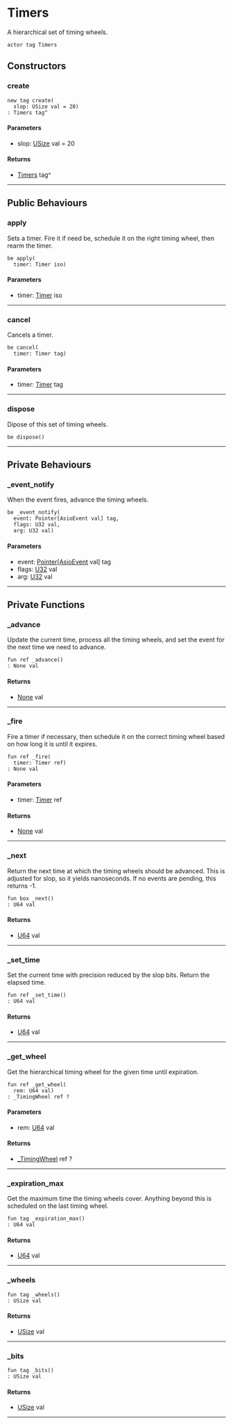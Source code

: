 # Timers

A hierarchical set of timing wheels.


```pony
actor tag Timers
```

## Constructors

### create

```pony
new tag create(
  slop: USize val = 20)
: Timers tag^
```
#### Parameters

*   slop: [USize](builtin-USize) val = 20

#### Returns

* [Timers](time-Timers) tag^

---

## Public Behaviours

### apply

Sets a timer. Fire it if need be, schedule it on the right timing wheel,
then rearm the timer.


```pony
be apply(
  timer: Timer iso)
```
#### Parameters

*   timer: [Timer](time-Timer) iso

---

### cancel

Cancels a timer.


```pony
be cancel(
  timer: Timer tag)
```
#### Parameters

*   timer: [Timer](time-Timer) tag

---

### dispose

Dipose of this set of timing wheels.


```pony
be dispose()
```

---

## Private Behaviours

### _event_notify

When the event fires, advance the timing wheels.


```pony
be _event_notify(
  event: Pointer[AsioEvent val] tag,
  flags: U32 val,
  arg: U32 val)
```
#### Parameters

*   event: [Pointer](builtin-Pointer)\[[AsioEvent](builtin-AsioEvent) val\] tag
*   flags: [U32](builtin-U32) val
*   arg: [U32](builtin-U32) val

---

## Private Functions

### _advance

Update the current time, process all the timing wheels, and set the event
for the next time we need to advance.


```pony
fun ref _advance()
: None val
```

#### Returns

* [None](builtin-None) val

---

### _fire

Fire a timer if necessary, then schedule it on the correct timing wheel
based on how long it is until it expires.


```pony
fun ref _fire(
  timer: Timer ref)
: None val
```
#### Parameters

*   timer: [Timer](time-Timer) ref

#### Returns

* [None](builtin-None) val

---

### _next

Return the next time at which the timing wheels should be advanced. This is
adjusted for slop, so it yields nanoseconds. If no events are pending, this
returns -1.


```pony
fun box _next()
: U64 val
```

#### Returns

* [U64](builtin-U64) val

---

### _set_time

Set the current time with precision reduced by the slop bits. Return the
elapsed time.


```pony
fun ref _set_time()
: U64 val
```

#### Returns

* [U64](builtin-U64) val

---

### _get_wheel

Get the hierarchical timing wheel for the given time until expiration.


```pony
fun ref _get_wheel(
  rem: U64 val)
: _TimingWheel ref ?
```
#### Parameters

*   rem: [U64](builtin-U64) val

#### Returns

* [_TimingWheel](time-_TimingWheel) ref ?

---

### _expiration_max

Get the maximum time the timing wheels cover. Anything beyond this is
scheduled on the last timing wheel.


```pony
fun tag _expiration_max()
: U64 val
```

#### Returns

* [U64](builtin-U64) val

---

### _wheels

```pony
fun tag _wheels()
: USize val
```

#### Returns

* [USize](builtin-USize) val

---

### _bits

```pony
fun tag _bits()
: USize val
```

#### Returns

* [USize](builtin-USize) val

---

